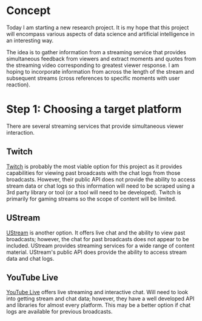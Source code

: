 
# Concept

Today I am starting a new research project. It is my hope that this project will encompass various aspects of
data science and artificial intelligence in an interesting way.

The idea is to gather information from a streaming service that provides simultaneous feedback from viewers
and extract moments and quotes from the streaming video corresponding to greatest viewer response. I am hoping to
incorporate information from across the length of the stream and subsequent streams (cross references to specific
moments with user reaction).

# Step 1: Choosing a target platform

There are several streaming services that provide simultaneous viewer interaction. 

## Twitch

[Twitch](https://www.twitch.tv) is probably the most viable option for this project as it provides capabilities for viewing past broadcasts
with the chat logs from those broadcasts. However, their public API does not provide the ability to access stream data or chat logs so 
this information will need to be scraped using a 3rd party library or tool (or a tool will need to be developed). Twitch is primarily for
gaming streams so the scope of content will be limited.

## UStream

[UStream](http://www.ustream.tv) is another option. It offers live chat and the ability to view past broadcasts; however, the chat for 
past broadcasts does not appear to be included. UStream provides streaming services for a wide range of content material. UStream's 
public API does provide the ability to access stream data and chat logs.

## YouTube Live

[YouTube Live](https://www.youtube.com/live) offers live streaming and interactive chat. Will need to look into getting stream and chat data; 
however, they have a well developed API and libraries for almost every platform. This may be a better option if chat logs are available for 
previous broadcasts.
